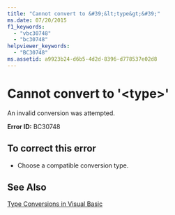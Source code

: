 ```yaml
---
title: "Cannot convert to &#39;&lt;type&gt;&#39;"
ms.date: 07/20/2015
f1_keywords: 
  - "vbc30748"
  - "bc30748"
helpviewer_keywords: 
  - "BC30748"
ms.assetid: a9923b24-d6b5-4d2d-8396-d778537e02d8
---
```

# Cannot convert to &#39;&lt;type&gt;&#39;
An invalid conversion was attempted.  
  
 **Error ID:** BC30748  
  
## To correct this error  
  
-   Choose a compatible conversion type.  
  
## See Also  
 [Type Conversions in Visual Basic](../../visual-basic/programming-guide/language-features/data-types/type-conversions.md)
